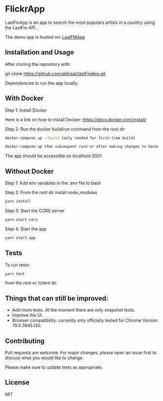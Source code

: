 # FlickrApp

LastFmApp is an app to search the most populars artists in a country using the LastFm API.

The demo app is hosted on: [LastFMApp](https://lastfm-app-demo.herokuapp.com "LastFM App")

## Installation and Usage

After cloning the repository with:

git clone https://github.com/abhisat/lastFmApp.git

Dependencies to run the app locally:

## With Docker

Step 1: Install Docker

Here is a link on how to install Docker:
https://docs.docker.com/install/

Step 2: Run the docker build/run command from the root dir

```bash
docker-compose up --build (only needed for first-time build)
```

```bash
docker-compose up (for subsequent runs or after making changes to DockerFile)
```

The app should be accessible on localhost:3001

## Without Docker

Step 1: Add env variables in the .env file to bash

Step 2: From the root dir install node_modules

```bash
yarn install
```

Step 3: Start the CORS server

```bash
yarn start-cors
```

Step 4: Start the app

```bash
yarn start-app
```

## Tests

To run tests:

```bash
yarn test
```

from the root or /client dir.

## Things that can still be improved:

- Add more tests. At the moment there are only snapshot tests.
- Improve the UI.
- Browser compatibility: currently only officially tested for Chrome Version 79.0.3945.130.

## Contributing

Pull requests are welcome. For major changes, please open an issue first to discuss what you would like to change.

Please make sure to update tests as appropriate.

## License

MIT
